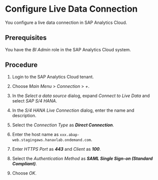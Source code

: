 <!-- loioe8cfea3dd8564c99b8cc8193ac896fa6 -->

# Configure Live Data Connection

You configure a live data connection in SAP Analytics Cloud.



<a name="loioe8cfea3dd8564c99b8cc8193ac896fa6__prereq_ym4_y4z_k4b"/>

## Prerequisites

You have the *BI Admin* role in the SAP Analytics Cloud system.



## Procedure

1.  Login to the SAP Analytics Cloud tenant.

2.  Choose *Main Menu* \> *Connection* \> *\+*.

3.  In the *Select a data source* dialog, expand *Connect to Live Data* and select *SAP S/4 HANA*.

4.  In the *S/4 HANA Live Connection* dialog, enter the name and description.

5.  Select the *Connection Type* as ***Direct Connection***.

6.  Enter the host name as `xxx.abap-web.stagingaws.hanavlab.ondemand.com`.

7.  Enter *HTTPS Port* as ***443*** and *Client* as ***100***.

8.  Select the *Authentication Method* as ***SAML Single Sign-on \(Standard Compliant\)***.

9.  Choose *OK*.



